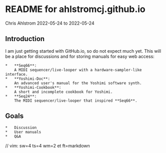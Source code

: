 # README for ahlstromcj.github.io

Chris Ahlstrom
2022-05-24 to 2022-05-24

## Introduction

I am just getting started with GitHub.io, so do not expect much yet.
This will be a place for discussions and for storing manuals for easy
web access:

    *   **Seq66**:
        A MIDI sequencer/live-looper with a hardware-sampler-like interface.
    *   **Yoshimi-Doc**:
        An advanced user's manual for the Yoshimi software synth.
    *   **Yoshimi-Cookbook**:
        A short and incomplete cookbook for Yoshimi.
    *   **Seq24**:
        The MIDI sequencer/live-looper that inspired **Seq66**.

## Goals

    *   Discussion
    *   User manuals
    *   Q&A

// vim: sw=4 ts=4 wm=2 et ft=markdown
